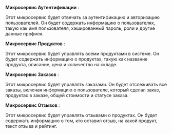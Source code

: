 **Микросервис Аутентификации** : 

Этот микросервис будет отвечать за аутентификацию и авторизацию пользователей. 
Он будет содержать информацию о пользователях, такую как имя пользователя, хэшированный пароль, роли и другие данные профиля.

**Микросервис Продуктов** : 

Этот микросервис будет управлять всеми продуктами в системе. 
Он будет содержать информацию о продуктах, такую как название продукта, описание, цена и количество на складе.

**Микросервис Заказов** : 

Этот микросервис будет управлять заказами.
Он будет отслеживать все заказы, включая информацию о пользователе, который сделал заказ, продуктах в заказе, общей стоимости и статусе заказа.

**Микросервис Отзывов** : 

Этот микросервис будет управлять отзывами о продуктах. 
Он будет содержать информацию о том, кто оставил отзыв, на какой продукт, текст отзыва и рейтинг.


